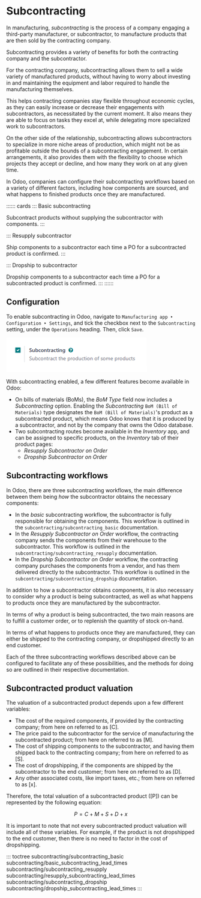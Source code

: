 # Subcontracting

In manufacturing, *subcontracting* is the process of a company engaging
a third-party manufacturer, or subcontractor, to manufacture products
that are then sold by the contracting company.

Subcontracting provides a variety of benefits for both the contracting
company and the subcontractor.

For the contracting company, subcontracting allows them to sell a wide
variety of manufactured products, without having to worry about
investing in and maintaining the equipment and labor required to handle
the manufacturing themselves.

This helps contracting companies stay flexible throughout economic
cycles, as they can easily increase or decrease their engagements with
subcontractors, as necessitated by the current moment. It also means
they are able to focus on tasks they excel at, while delegating more
specialized work to subcontractors.

On the other side of the relationship, subcontracting allows
subcontractors to specialize in more niche areas of production, which
might not be as profitable outside the bounds of a subcontracting
engagement. In certain arrangements, it also provides them with the
flexibility to choose which projects they accept or decline, and how
many they work on at any given time.

In Odoo, companies can configure their subcontracting workflows based on
a variety of different factors, including how components are sourced,
and what happens to finished products once they are manufactured.

:::::: cards
::: 
Basic subcontracting

Subcontract products without supplying the subcontractor with
components.
:::

::: 
Resupply subcontractor

Ship components to a subcontractor each time a PO for a subcontracted
product is confirmed.
:::

::: 
Dropship to subcontractor

Dropship components to a subcontractor each time a PO for a
subcontracted product is confirmed.
:::
::::::

## Configuration

To enable subcontracting in Odoo, navigate to
`Manufacturing app ‣ Configuration
‣ Settings`, and tick the
checkbox next to the `Subcontracting`
setting, under the `Operations`
heading. Then, click `Save`.

![The Subcontracting setting in the manufacturing app.](subcontracting/subcontracting-setting.png)

With subcontracting enabled, a few different features become available
in Odoo:

- On bills of materials (BoMs), the *BoM Type* field now includes a
  *Subcontracting* option. Enabling the *Subcontracting*
  `BoM (Bill of Materials)` type
  designates the `BoM (Bill of Materials)`\'s product as a subcontracted product, which means Odoo
  knows that it is produced by a subcontractor, and not by the company
  that owns the Odoo database.
- Two subcontracting routes become available in the *Inventory* app, and
  can be assigned to specific products, on the *Inventory* tab of their
  product pages:
  - *Resupply Subcontractor on Order*
  - *Dropship Subcontractor on Order*

## Subcontracting workflows

In Odoo, there are three subcontracting workflows, the main difference
between them being *how* the subcontractor obtains the necessary
components:

- In the *basic* subcontracting workflow, the subcontractor is fully
  responsible for obtaining the components. This workflow is outlined in
  the `subcontracting/subcontracting_basic` documentation.
- In the *Resupply Subcontractor on Order* workflow, the contracting
  company sends the components from their warehouse to the
  subcontractor. This workflow is outlined in the
  `subcontracting/subcontracting_resupply`
  documentation.
- In the *Dropship Subcontractor on Order* workflow, the contracting
  company purchases the components from a vendor, and has them delivered
  directly to the subcontractor. This workflow is outlined in the
  `subcontracting/subcontracting_dropship`
  documentation.

In addition to how a subcontractor obtains components, it is also
necessary to consider why a product is being subcontracted, as well as
what happens to products once they are manufactured by the
subcontractor.

In terms of why a product is being subcontracted, the two main reasons
are to fulfill a customer order, or to replenish the quantity of stock
on-hand.

In terms of what happens to products once they are manufactured, they
can either be shipped to the contracting company, or dropshipped
directly to an end customer.

Each of the three subcontracting workflows described above can be
configured to facilitate any of these possibilities, and the methods for
doing so are outlined in their respective documentation.

## Subcontracted product valuation

The valuation of a subcontracted product depends upon a few different
variables:

- The cost of the required components, if provided by the contracting
  company; from here on referred to as [C].
- The price paid to the subcontractor for the service of manufacturing
  the subcontracted product; from here on referred to as
  [M].
- The cost of shipping components to the subcontractor, and having them
  shipped back to the contracting company; from here on referred to as
  [S].
- The cost of dropshipping, if the components are shipped by the
  subcontractor to the end customer; from here on referred to as
  [D].
- Any other associated costs, like import taxes, etc.; from here on
  referred to as [x].

Therefore, the total valuation of a subcontracted product
([P]) can be represented by the following equation:

$$P = C + M + S + D + x$$

It is important to note that not every subcontracted product valuation
will include all of these variables. For example, if the product is not
dropshipped to the end customer, then there is no need to factor in the
cost of dropshipping.

::: toctree
subcontracting/subcontracting_basic
subcontracting/basic_subcontracting_lead_times
subcontracting/subcontracting_resupply
subcontracting/resupply_subcontracting_lead_times
subcontracting/subcontracting_dropship
subcontracting/dropship_subcontracting_lead_times
:::
